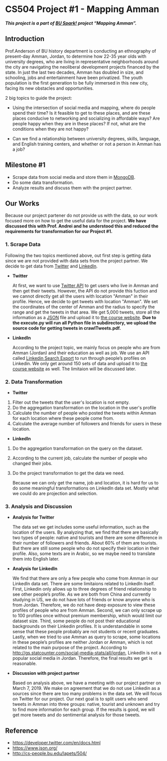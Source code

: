 # CS504 Project #1 - Mapping Amman
***This project is a part of [BU Spark!](http://www.bu.edu/spark/) project “Mapping Amman”.***

## Introduction
Prof.Anderson of BU history department is conducting an ethnography of present-day Amman, Jordan, to determine how 22-35 year olds with university degrees, who are living in representative neighborhoods around the city are navigating the neoliberal development projects financed by the state.  In just the last two decades, Amman has doubled in size, and schooling, jobs and entertainment have been privatized. The youth population is the first generation to be fully immersed in this new city, facing its new obstacles and opportunities. 

2 big topics to guide the project:

- Using the intersection of social media and mapping, where do people spend their time? Is it feasible to get to these places, and are these places conducive to networking and socializing in affordable ways? Are people happy when they are in these places? If not, what are the conditions when they are not happy?

- Can we find a relationship between university degrees, skills, language, and English training centers, and whether or not a person in Amman has a job?

## Milestone #1
- Scrape data from social media and store them in [MongoDB](https://www.mongodb.com/).
- Do some data transformation.
- Analyze results and discuss them with the project partner.

## Our Works
Because our project partener do not provide us with the data, so our work focused more on how to get the useful data for the project. **We have discussed this with Prof. Andrei and he understood this and reduced the requirements for transformation for our Project #1.**

### 1. Scrape Data
Following the two topics mentioned above, out first step is getting data since we are not provided with data sets from the project partner. We decide to get data from [Twitter](https://twitter.com/?lang=en) and [LinkedIn](https://www.linkedin.com/).

- **Twitter**

  At first, we want to use [Twitter API](https://developer.twitter.com/content/developer-twitter/en.html) to get users who live in Amman and then get their tweets. However, the API do not provide this fuction and we cannot directly get all the users with location "Amman" in their profile. Hence, we decide to get tweets with location "Amman". We set the coordinates of the center of Amman and the radius to specify the range and get the tweets in that area. We get 5,000 tweets, store all the information as a [JSON](https://www.json.org/) file and upload it to [the course website](http://datamechanics.io/data/tweets_amman.json). **Due to the execute.py will run all Python file in subdirectory, we upload the source code for getting tweets in crawlTweets.pdf.**

- **LinkedIn**

  According to the project topic, we mainly focus on people who are from Amman (Jordan) and their education as well as job. We use an API called [Linkedin Search
Export](https://phantombuster.com/api-store/3149/linkedin-search-export) to run through people’s profiles on Linkedin. We only get around 150 sets of data and upload it to [the course website](http://datamechanics.io/data/linkedindataset.json) as well. The limitaion will be discussed later.

### 2. Data Transformation
- **Twitter**

1. Filter out the tweets that the user's location is not empty.
2. Do the aggregation transformation on the location in the user's profile
3. Calculate the number of people who posted the tweets within Amman for each location where these people come from.
4. Calculate the average number of followers and friends for users in these location.

- **LinkedIn**

1. Do the aggregation transformation on the query on the dataset.
2. According to the current job, calculate the number of people who changed their jobs.
3. Do the project transformation to get the data we need.

    Because we can only get the name, job and location, it is hard for us to do some meaningful transformations on LinkedIn data set. Mostly what we could do are projection and selection.

### 3. Analysis and Discussion
- **Analysis for Twitter**

  The data set we get includes some useful information, such as the location of the users. By analyzing that, we find that there are basically two types of people: native and tourists and there are some difference in their number of followers and friends. About 60% of them are tourists. But there are still some people who do not specify their location in their profile. Also, some texts are in Arabic, so we maybe need to translate them into English later.

- **Analysis for LinkedIn**

  We find that there are only a few people who come from Amman in our LinkedIn data set. There are some limitaions related to LinkedIn itself. First, Linkedin only allows up to three degrees of friend relationship to see other people’s profile. As we are both from China and currently studying in US, we do not have lots of friends or know anyone who is from Jordan. Therefore, we do not have deep exposure to view these profiles of people who are from Amman. Second, we can only scrape up to 100 profiles once without premium membership, which would limit our dataset size. Third, some people do not post their educational backgrounds on their Linkedin profiles. It is understandable in some sense that these people probably are not students or recent graduates. Lastly, when we tried to use Amman as query to scrape, some locations in these people’s profiles are neither Jordan or Amman, which is not related to the main purpose of the project. According to http://gs.statcounter.com/social-media-stats/all/jordan, LinkedIn is not a popular social media in Jordan. Therefore, the final results we get is reasonable.

- **Discussion with project partner**

  Based on analysis above, we have a meeting with our project partner on March 7, 2019. We make on agreement that we do not use Linkedin as a sources since there are too many problems in the data set. We will focus on Twitter for our project. Our next goal is to split users who send tweets in Amman into three groups: native, tourist and unknown and try to find more information for each group. If the results is good, we will get more tweets and do sentimental analysis for those tweets.
  
 ## Reference
 - https://developer.twitter.com/en/docs.html
 - https://www.json.org/
 - http://cs-people.bu.edu/lapets/504/
